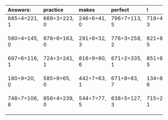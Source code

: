 | Answers: | practice | makes | perfect | ! |
| :--- | :--- | :--- | :--- | :--- |
| 885÷4=221, 1 | 669÷3=223, 0 | 246÷6=41, 0 | 796÷7=113, 5 | 719÷4=179, 3 | 
|   |   |   |   |   | 
|   |   |   |   |   | 
|   |   |   |   |   | 
| 580÷4=145, 0 | 978÷6=163, 0 | 291÷9=32, 3 | 776÷3=258, 2 | 821÷8=102, 5 | 
|   |   |   |   |   | 
|   |   |   |   |   | 
|   |   |   |   |   | 
| 697÷6=116, 1 | 724÷3=241, 1 | 816÷9=90, 6 | 671÷2=335, 1 | 851÷6=141, 5 | 
|   |   |   |   |   | 
|   |   |   |   |   | 
|   |   |   |   |   | 
| 180÷9=20, 0 | 585÷9=65, 0 | 442÷7=63, 1 | 671÷8=83, 7 | 134÷8=16, 6 | 
|   |   |   |   |   | 
|   |   |   |   |   | 
|   |   |   |   |   | 
| 748÷7=106, 6 | 956÷4=239, 0 | 544÷7=77, 5 | 638÷5=127, 3 | 715÷2=357, 1 | 
|   |   |   |   |   | 
|   |   |   |   |   | 
|   |   |   |   |   | 
